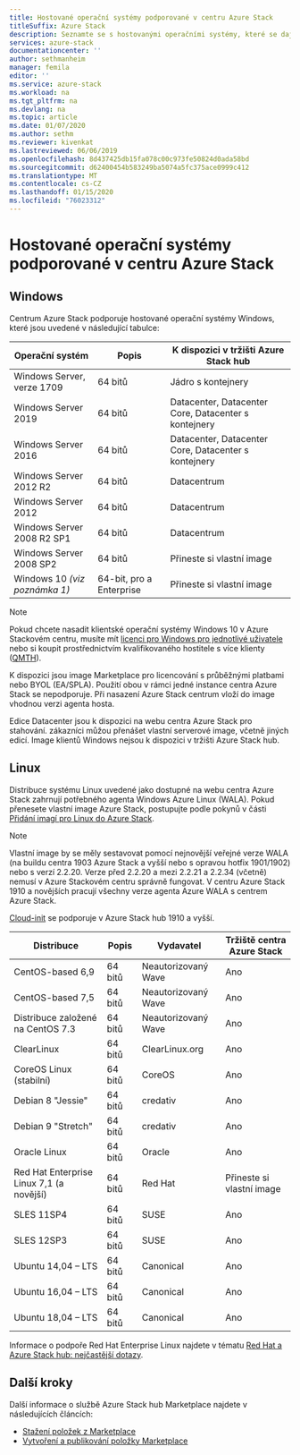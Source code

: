 ```yaml
---
title: Hostované operační systémy podporované v centru Azure Stack
titleSuffix: Azure Stack
description: Seznamte se s hostovanými operačními systémy, které se dají použít v Azure Stack hub.
services: azure-stack
documentationcenter: ''
author: sethmanheim
manager: femila
editor: ''
ms.service: azure-stack
ms.workload: na
ms.tgt_pltfrm: na
ms.devlang: na
ms.topic: article
ms.date: 01/07/2020
ms.author: sethm
ms.reviewer: kivenkat
ms.lastreviewed: 06/06/2019
ms.openlocfilehash: 8d437425db15fa078c00c973fe50824d0ada58bd
ms.sourcegitcommit: d62400454b583249ba5074a5fc375ace0999c412
ms.translationtype: MT
ms.contentlocale: cs-CZ
ms.lasthandoff: 01/15/2020
ms.locfileid: "76023312"
---
```

# <a name="guest-operating-systems-supported-on-azure-stack-hub"></a>Hostované operační systémy podporované v centru Azure Stack

## <a name="windows"></a>Windows

Centrum Azure Stack podporuje hostované operační systémy Windows, které jsou uvedené v následující tabulce:

| Operační systém | Popis | K dispozici v tržišti Azure Stack hub |
| --- | --- | --- |
| Windows Server, verze 1709 | 64 bitů | Jádro s kontejnery |
| Windows Server 2019 | 64 bitů |  Datacenter, Datacenter Core, Datacenter s kontejnery |
| Windows Server 2016 | 64 bitů |  Datacenter, Datacenter Core, Datacenter s kontejnery |
| Windows Server 2012 R2 | 64 bitů |  Datacentrum |
| Windows Server 2012 | 64 bitů |  Datacentrum |
| Windows Server 2008 R2 SP1 | 64 bitů |  Datacentrum |
| Windows Server 2008 SP2 | 64 bitů |  Přineste si vlastní image |
| Windows 10 *(viz poznámka 1)* | 64-bit, pro a Enterprise | Přineste si vlastní image |

> [!NOTE]
> Pokud chcete nasadit klientské operační systémy Windows 10 v Azure Stackovém centru, musíte mít [licenci pro Windows pro jednotlivé uživatele](https://www.microsoft.com/licensing/product-licensing/windows10.aspx) nebo si koupit prostřednictvím kvalifikovaného hostitele s více klienty ([QMTH](https://www.microsoft.com/CloudandHosting/licensing_sca.aspx)).

K dispozici jsou image Marketplace pro licencování s průběžnými platbami nebo BYOL (EA/SPLA). Použití obou v rámci jedné instance centra Azure Stack se nepodporuje. Při nasazení Azure Stack centrum vloží do image vhodnou verzi agenta hosta.

Edice Datacenter jsou k dispozici na webu centra Azure Stack pro stahování. zákazníci můžou přenášet vlastní serverové image, včetně jiných edicí. Image klientů Windows nejsou k dispozici v tržišti Azure Stack hub.

## <a name="linux"></a>Linux

Distribuce systému Linux uvedené jako dostupné na webu centra Azure Stack zahrnují potřebného agenta Windows Azure Linux (WALA). Pokud přenesete vlastní image Azure Stack, postupujte podle pokynů v části [Přidání imagí pro Linux do Azure Stack](azure-stack-linux.md).

> [!NOTE]
> Vlastní image by se měly sestavovat pomocí nejnovější veřejné verze WALA (na buildu centra 1903 Azure Stack a vyšší nebo s opravou hotfix 1901/1902) nebo s verzí 2.2.20. Verze před 2.2.20 a mezi 2.2.21 a 2.2.34 (včetně) nemusí v Azure Stackovém centru správně fungovat. V centru Azure Stack 1910 a novějších pracují všechny verze agenta Azure WALA s centrem Azure Stack.
>
> [Cloud-init](https://cloud-init.io/) se podporuje v Azure Stack hub 1910 a vyšší.

| Distribuce | Popis | Vydavatel | Tržiště centra Azure Stack |
| --- | --- | --- | --- |
| CentOS-based 6,9 | 64 bitů | Neautorizovaný Wave | Ano |
| CentOS-based 7,5 | 64 bitů | Neautorizovaný Wave | Ano |
| Distribuce založené na CentOS 7.3 | 64 bitů | Neautorizovaný Wave | Ano |
| ClearLinux | 64 bitů | ClearLinux.org | Ano |
| CoreOS Linux (stabilní) |  64 bitů | CoreOS | Ano |
| Debian 8 "Jessie" | 64 bitů | credativ |  Ano |
| Debian 9 "Stretch" | 64 bitů | credativ | Ano |
| Oracle Linux | 64 bitů | Oracle | Ano |
| Red Hat Enterprise Linux 7,1 (a novější) | 64 bitů | Red Hat | Přineste si vlastní image |
| SLES 11SP4 | 64 bitů | SUSE | Ano |
| SLES 12SP3 | 64 bitů | SUSE | Ano |
| Ubuntu 14,04 – LTS | 64 bitů | Canonical | Ano |
| Ubuntu 16,04 – LTS | 64 bitů | Canonical | Ano |
| Ubuntu 18,04 – LTS | 64 bitů | Canonical | Ano |

Informace o podpoře Red Hat Enterprise Linux najdete v tématu [Red Hat a Azure Stack hub: nejčastější dotazy](https://access.redhat.com/articles/3413531).

## <a name="next-steps"></a>Další kroky

Další informace o službě Azure Stack hub Marketplace najdete v následujících článcích:

- [Stažení položek z Marketplace](azure-stack-download-azure-marketplace-item.md)  
- [Vytvoření a publikování položky Marketplace](azure-stack-create-and-publish-marketplace-item.md)
